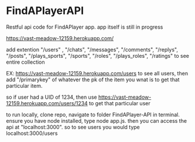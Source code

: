 # FindAPlayerAPI
Restful api code for FindAPlayer app. app itself is still in progress

https://vast-meadow-12159.herokuapp.com/

add extention "/users" , "/chats", "/messages", "/comments", "/replys", "/posts", "/plays_sports", "/sports", "/roles", "/plays_roles", "/ratings" to see entire collection

EX: https://vast-meadow-12159.herokuapp.com/users to see all users, then add "/primarykey" of whatever the pk of the item you wnat is to get that particular item.

so if user had a UID of 1234, then use https://vast-meadow-12159.herokuapp.com/users/1234 to get that particular user

to run locally, clone repo, navigate to folder FindAPlayer-API in terminal. ensure you have node installed, type node app.js. then you can access the api at
"localhost:3000". so to see users you would type localhost:3000/users

